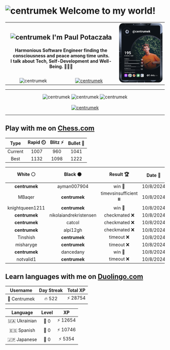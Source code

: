 <h1>
  <img
    src="https://emojis.slackmojis.com/emojis/images/1531849430/4246/blob-sunglasses.gif"
    width="30"
    alt="centrumek"
  />
  Welcome to my world!
</h1>

<table>
  <tbody>
    <tr>
      <td align="center" width="70%" colspan="2">
        <h2>
          <img
            src="https://raw.githubusercontent.com/MartinHeinz/MartinHeinz/master/wave.gif"
            width="30px"
            alt="centrumek"
          />
          I'm Paul Potaczała
        </h2>
        <h4>
          Harmonious Software Engineer finding the consciousness and peace among time units.
          <br/>
          I talk about Tech, Self-Development and Well-Being. 🌿🧘🚀
        </h4>
      </td>
      <td width="30%" rowspan="2">
        <a href="https://app.daily.dev/centrumek">
          <img
            src="./devcard.svg"
            alt="centrumek"
          />
        </a>
      </td>
    </tr>
    <tr align="center">
      <td>
        <img
          src="https://komarev.com/ghpvc/?username=centrumek&label=visitors&color=0e75b6&style=flat"
          alt="centrumek"
        >
      </td>
      <td>
        <a href="https://stackoverflow.com/users/14496012/centrumek">
          <img
            src="https://stackoverflow.com/users/flair/14496012.png?theme=dark"
            alt="centrumek"
          >
        </a>
      </td>
    </tr>
  </tbody>
</table>

---
<div align="center">
  <img 
    src="https://github-readme-stats.vercel.app/api?username=centrumek&show_icons=true&count_private=true&theme=dark&hide_border=true&hide=issues,contribs&bg_color=00000000"
    alt="centrumek"
  />
  <img
    src="https://github-readme-stats.vercel.app/api/top-langs/?username=centrumek&layout=compact&hide_border=true&theme=dark&bg_color=00000000&langs_count=6&exclude_repo=air-statistic-app"
    alt="centrumek"
  />
  <img 
    src="https://github-readme-streak-stats.herokuapp.com?user=centrumek&theme=dark&hide_border=true&background=FFFFFF00"
    alt="centrumek"
  />
  <br/>
  <br/>
  <a href="https://www.buymeacoffee.com/centrumek">
    <img
      src="https://cdn.buymeacoffee.com/buttons/v2/default-orange.png"
      height="50"
      width="210"
      alt="centrumek"
    />
  </a>
</div>

---

## Play with me on [Chess.com](https://www.chess.com/member/centrumek)

<div align="center">
<!--START_SECTION:chessStats-->
<!-- Automatically generated with https://github.com/Balastrong/chess-stats-action -->

| Type | Rapid ⏲️ | Blitz ⚡ | Bullet 🔫 |
|:---:|:---:|:---:|:---:|
| Current | 1007 | 960 | 1041 |
| Best | 1132 | 1098 | 1222 |

| White ⚪ | Black ⚫ | Result 🏆 | Date 📅 | Position 🗺️ | Type 🕕 |
|:---:|:---:|:---:|:---:|:---:|:---:|
| **centrumek** | ayman007904 | win 🥇 | 10/8/2024 | <a href="http://www.ee.unb.ca/cgi-bin/tervo/fen.pl?select=6k1/5ppp/p3b3/4p1P1/4P3/2PK1P2/r6P/8 b - -">Link</a> | Bullet |
| MBaqer | **centrumek** | timevsinsufficient ⏸️ | 10/8/2024 | <a href="http://www.ee.unb.ca/cgi-bin/tervo/fen.pl?select=8/6kP/8/6K1/8/8/5P2/8 w - -">Link</a> | Bullet |
| knightqueen1211 | **centrumek** | win 🥇 | 10/8/2024 | <a href="http://www.ee.unb.ca/cgi-bin/tervo/fen.pl?select=8/pp5p/3k4/3p4/3P2P1/3Br1K1/PPP2PP1/3R4 w - -">Link</a> | Bullet |
| **centrumek** | nikolaiandrekristensen | checkmated ❌ | 10/8/2024 | <a href="http://www.ee.unb.ca/cgi-bin/tervo/fen.pl?select=3r2k1/pp3ppp/8/4pP2/8/P2n1PN1/KrP3PP/R4R2 w - -">Link</a> | Bullet |
| **centrumek** | catcol | checkmated ❌ | 10/8/2024 | <a href="http://www.ee.unb.ca/cgi-bin/tervo/fen.pl?select=1k6/6pp/5n2/3Bp3/4P3/bp1R1P2/1rn3PP/K3R3 w - -">Link</a> | Bullet |
| **centrumek** | alpi12gh | checkmated ❌ | 10/8/2024 | <a href="http://www.ee.unb.ca/cgi-bin/tervo/fen.pl?select=2k5/p1p1p3/2p1P3/8/8/P7/6r1/K6q w - -">Link</a> | Bullet |
| Tinshish | **centrumek** | timeout ❌ | 10/8/2024 | <a href="http://www.ee.unb.ca/cgi-bin/tervo/fen.pl?select=5Q2/kp6/8/p1pR4/2P3K1/1P5p/P6P/8 b - -">Link</a> | Bullet |
| misharyge | **centrumek** | timeout ❌ | 10/8/2024 | <a href="http://www.ee.unb.ca/cgi-bin/tervo/fen.pl?select=8/1b3r1k/4K1p1/p5P1/2p5/8/7P/8 b - -">Link</a> | Bullet |
| **centrumek** | dancedany | win 🥇 | 10/8/2024 | <a href="http://www.ee.unb.ca/cgi-bin/tervo/fen.pl?select=5kr1/3q1p2/p2p2p1/Pp1P2Pp/3b1PnP/8/2P1Q1B1/3R3K b - -">Link</a> | Bullet |
| notvalid1 | **centrumek** | timeout ❌ | 10/8/2024 | <a href="http://www.ee.unb.ca/cgi-bin/tervo/fen.pl?select=2b5/p5R1/2p5/1p1N4/1k1Pp2P/4K3/PPP5/8 b - -">Link</a> | Bullet |

<!--END_SECTION:chessStats-->
</div>

## Learn languages with me on [Duolingo.com](https://www.duolingo.com/profile/Centrumek)

<div align="center">
<!--START_SECTION:duolingoStats-->
<!-- Automatically generated with https://github.com/centrumek/duolingo-readme-stats-->

| Username | Day Streak | Total XP |
|:---:|:---:|:---:|
| 👤 Centrumek | 🔥 522 | ⚡ 28754 |

| Language | Level | XP |
|:---:|:---:|:---:|
| 🇺🇦 Ukrainian | 👑 0 | ⚡ 12654 |
| 🇪🇸 Spanish | 👑 0 | ⚡ 10746 |
| 🇯🇵 Japanese | 👑 0 | ⚡ 5354 |

<!--END_SECTION:duolingoStats-->
</div>
<!--
**centrumek/centrumek** is a ✨ _special_ ✨ repository because its `README.md` (this file) appears on your GitHub profile.

Here are some ideas to get you started:

- 🔭 I’m currently working on ...
- 🌱 I’m currently learning ...
- 👯 I’m looking to collaborate on ...
- 🤔 I’m looking for help with ...
- 💬 Ask me about ...
- 📫 How to reach me: ...
- 😄 Pronouns: ...
- ⚡ Fun fact: ...
-->
